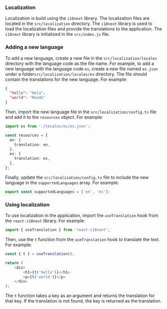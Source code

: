 ### Localization

Localization is build using the `i18next` library. The localization files are located in the `src/localization` directory. The `i18next` library is used to load the localization files and provide the translations to the application. The `i18next` library is initialized in the `src/index.js` file.

### Adding a new language

To add a new language, create a new file in the `src/localization/locales` directory with the language code as the file name. For example, to add a new language with the language code `es`, create a new file named `es.json` under a folder`src/localization/locales/es` directory. The file should contain the translations for the new language. For example:

```json
{
  "hello": "Hola",
  "world": "Mundo"
}
```

Then, import the new language file in the `src/localization/config.ts` file and add it to the `resources` object. For example:

```typescript
import es from './locales/es/es.json';

const resources = {
  en: {
    translation: en,
  },
  es: {
    translation: es,
  },
};
```

Finally, update the `src/localization/config.ts` file to include the new language in the `supportedLanguages` array. For example:

```typescript
export const supportedLanguages = ['en', 'es'];
```

### Using localization

To use localization in the application, import the `useTranslation` hook from the `react-i18next` library. For example:

```typescript
import { useTranslation } from 'react-i18next';
```

Then, use the `t` function from the `useTranslation` hook to translate the text. For example:

```typescript
const { t } = useTranslation();

return (
    <div>
        <h1>{t('hello')}</h1>
        <p>{t('world')}</p>
    </div>
);
```

The `t` function takes a key as an argument and returns the translation for that key. If the translation is not found, the key is returned as the translation.
